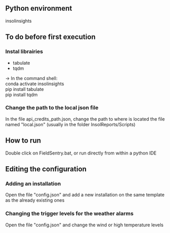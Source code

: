 ## Python environment

insolinsights

## To do before first execution

### Instal librairies

- tabulate  
- tqdm  

-> In the command shell:  
conda activate insolinsights  
pip install tabulate  
pip install tqdm  

### Change the path to the local json file 
In the file api_credits_path.json, change the path to where is located the file named "local.json" (usually in the folder InsolReports/Scripts)

## How to run

Double click on FieldSentry.bat, or run directly from within a python IDE

## Editing the configuration

### Adding an installation
Open the file "config.json" and add a new installation on the same template as the already existing ones

### Changing the trigger levels for the weather alarms
Open the file "config.json" and change the wind or high temperature levels
